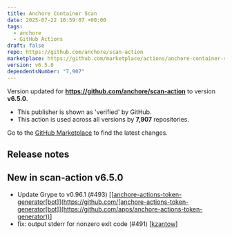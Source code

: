 ```yaml
---
title: Anchore Container Scan
date: 2025-07-22 16:59:07 +00:00
tags:
  - anchore
  - GitHub Actions
draft: false
repo: https://github.com/anchore/scan-action
marketplace: https://github.com/marketplace/actions/anchore-container-scan
version: v6.5.0
dependentsNumber: "7,907"
---
```



Version updated for **https://github.com/anchore/scan-action** to version **v6.5.0**.
- This publisher is shown as 'verified' by GitHub.
- This action is used across all versions by **7,907** repositories.

Go to the [GitHub Marketplace](https://github.com/marketplace/actions/anchore-container-scan) to find the latest changes.

## Release notes

## New in scan-action v6.5.0

- Update Grype to v0.96.1 (#493) [[[anchore-actions-token-generator[bot]](https://github.com/apps/anchore-actions-token-generator)](https://github.com/[anchore-actions-token-generator[bot]](https://github.com/apps/anchore-actions-token-generator))]
- fix: output stderr for nonzero exit code (#491) [[kzantow](https://github.com/kzantow)]

